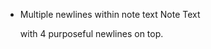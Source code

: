 - Multiple newlines within note text
  Note Text
  
  
  
  
  with 4 purposeful
  newlines
  on top.
